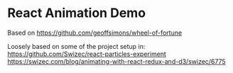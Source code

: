 # React Animation Demo

Based on https://github.com/geoffsimons/wheel-of-fortune

Loosely based on some of the project setup in:
https://github.com/Swizec/react-particles-experiment
https://swizec.com/blog/animating-with-react-redux-and-d3/swizec/6775
